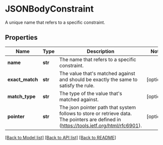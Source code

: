 # JSONBodyConstraint

A unique name that refers to a specific constraint.
## Properties
Name | Type | Description | Notes
------------ | ------------- | ------------- | -------------
**name** | **str** | The name that refers to a specific constraint. | 
**exact_match** | **str** | The value that&#39;s matched against and should be exactly the same to satisfy the rule. | [optional] 
**match_type** | **str** | The type of the value that&#39;s matched against. | [optional] 
**pointer** | **str** | The json pointer path that system follows to store or retrieve data. The pointers are defined in (https://tools.ietf.org/html/rfc6901).  | [optional] 

[[Back to Model list]](../README.md#documentation-for-models) [[Back to API list]](../README.md#documentation-for-api-endpoints) [[Back to README]](../README.md)


